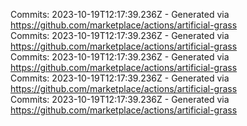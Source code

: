 Commits: 2023-10-19T12:17:39.236Z - Generated via https://github.com/marketplace/actions/artificial-grass
<br>
Commits: 2023-10-19T12:17:39.236Z - Generated via https://github.com/marketplace/actions/artificial-grass
<br>
Commits: 2023-10-19T12:17:39.236Z - Generated via https://github.com/marketplace/actions/artificial-grass
<br>
Commits: 2023-10-19T12:17:39.236Z - Generated via https://github.com/marketplace/actions/artificial-grass
<br>
Commits: 2023-10-19T12:17:39.236Z - Generated via https://github.com/marketplace/actions/artificial-grass
<br>
